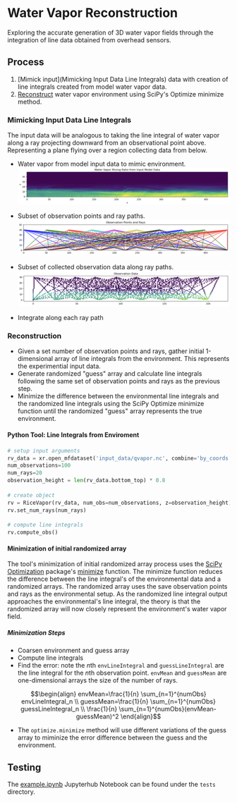 # Water Vapor Reconstruction

Exploring the accurate generation of 3D water vapor fields through the
integration of line data obtained from overhead sensors.


## Process
1. [Mimick input](Mimicking Input Data Line Integrals) data with creation of
   line integrals created from model water vapor data.
2. [Reconstruct](Reconstruction) water vapor environment using SciPy's
   Optimize minimize method.

### Mimicking Input Data Line Integrals
The input data will be analogous to taking the line integral of water vapor
along a ray projecting downward from an observational point above.
Representing a plane flying over a region collecting data from below.

* Water vapor from model input data to mimic environment.
![Water Vapor Slice](docs/images/qvapor_env.png)

* Subset of observation points and ray paths.
![Ob Points and Rays](docs/images/obs_points_and_rays.png)

* Subset of collected observation data along ray paths.
![Ob Points and Rays](docs/images/obs_data.png)

* Integrate along each ray path

### Reconstruction
- Given a set number of observation points and rays, gather initial
  1-dimensional array of line integrals from the environment. This represents
  the experimential input data.
- Generate randomized "guess" array and calculate line integrals following the
  same set of observation points and rays as the previous step.
- Minimize the difference between the environmental line integrals and the
  randomized line integrals using the SciPy Optimize minimize function until
  the randomized "guess" array represents the true environment.

#### Python Tool: Line Integrals from Enviroment
```python
# setup input arguments
rv_data = xr.open_mfdataset('input_data/qvapor.nc', combine='by_coords')
num_observations=100
num_rays=20
observation_height = len(rv_data.bottom_top) * 0.8

# create object
rv = RiceVapor(rv_data, num_obs=num_observations, z=observation_height)
rv.set_num_rays(num_rays)

# compute line integrals
rv.compute_obs()
```

#### Minimization of initial randomized array
The tool's minimization of initial randomized array process uses the [SciPy Optimization](https://docs.scipy.org/doc/scipy/reference/optimize.html)
package's [minimize](https://docs.scipy.org/doc/scipy/reference/generated/scipy.optimize.minimize.html)
function.
The minimize function reduces the difference between the line integral's of
the environmental data and a randomized arrays.
The randomized array uses the save observation points and rays as the
environmental setup.
As the randomized line integral output approaches the environmental's line
integral, the theory is that the randomized array will now closely represent
the environment's water vapor field.

##### Minimization Steps
* Coarsen environment and guess array
* Compute line integrals
* Find the error: note the *n*th `envLineIntegral` and `guessLineIntegral` are
the line integral for the *n*th observation point. `envMean` and `guessMean`
are one-dimensional arrays the size of the number of rays.
```math
\begin{align}
envMean=\frac{1}{n} \sum_{n=1}^{numObs} envLineIntegral_n \\
guessMean=\frac{1}{n} \sum_{n=1}^{numObs} guessLineIntegral_n \\
\frac{1}{n} \sum_{n=1}^{numObs}(envMean-guessMean)^2
\end{align}
```


* The `optimize.minimize` method will use different variations of the guess
  array to miminize the error difference between the guess and the
  environment.

## Testing
The [example.ipynb](tests/example.ipynb) Jupyterhub Notebook can be found
under the `tests` directory.
